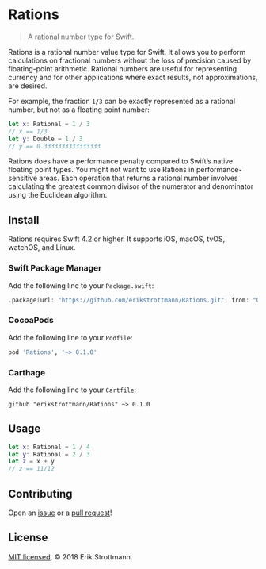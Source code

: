 # Rations

> A rational number type for Swift.

Rations is a rational number value type for Swift. It allows you to perform calculations on fractional numbers without the loss of precision caused by floating-point arithmetic. Rational numbers are useful for representing currency and for other applications where exact results, not approximations, are desired.

For example, the fraction `1/3` can be exactly represented as a rational number, but not as a floating point number:

```swift
let x: Rational = 1 / 3
// x == 1/3
let y: Double = 1 / 3
// y == 0.3333333333333333
```

Rations does have a performance penalty compared to Swift’s native floating point types. You might not want to use Rations in performance-sensitive areas. Each operation that returns a rational number involves calculating the greatest common divisor of the numerator and denominator using the Euclidean algorithm.

## Install

Rations requires Swift 4.2 or higher. It supports iOS, macOS, tvOS, watchOS, and Linux.

### Swift Package Manager

Add the following line to your `Package.swift`:
```swift
.package(url: "https://github.com/erikstrottmann/Rations.git", from: "0.1.0"),
```

### CocoaPods

Add the following line to your `Podfile`:
```ruby
pod 'Rations', '~> 0.1.0'
```

### Carthage

Add the following line to your `Cartfile`:
```
github "erikstrottmann/Rations" ~> 0.1.0
```

## Usage

```swift
let x: Rational = 1 / 4
let y: Rational = 2 / 3
let z = x + y
// z == 11/12
```

## Contributing

Open an [issue](https://github.com/erikstrottmann/Rations/issues) or a [pull request](https://github.com/erikstrottmann/Rations/pulls)!

## License

[MIT licensed](LICENSE.md), © 2018 Erik Strottmann.
